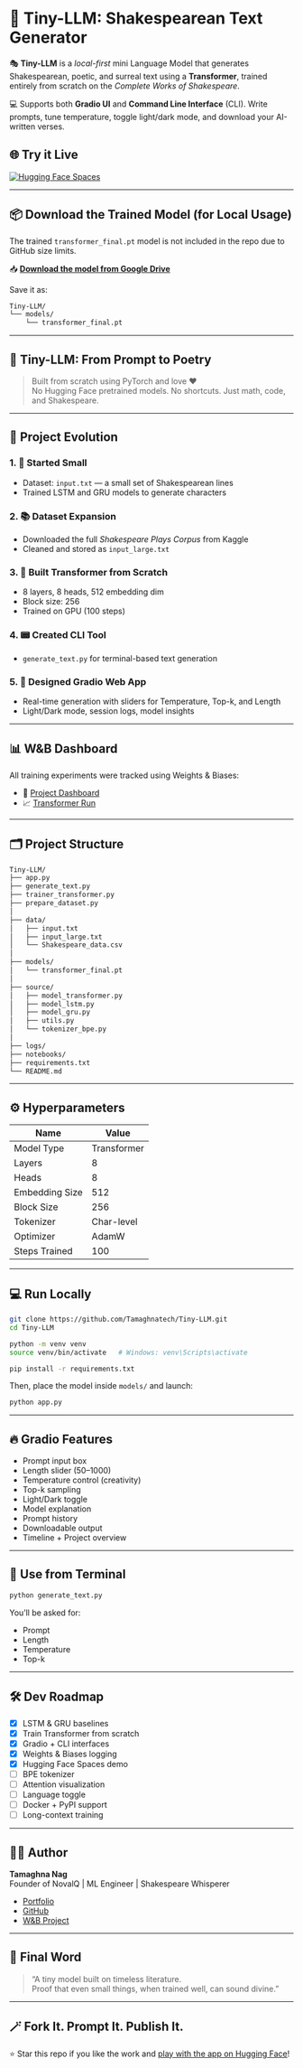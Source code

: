 # 🚀 Tiny-LLM: Shakespearean Text Generator

🎭 **Tiny-LLM** is a *local-first* mini Language Model that generates Shakespearean, poetic, and surreal text using a **Transformer**, trained entirely from scratch on the *Complete Works of Shakespeare*.

💻 Supports both **Gradio UI** and **Command Line Interface** (CLI). Write prompts, tune temperature, toggle light/dark mode, and download your AI-written verses.

## 🌐 Try it Live

[![Hugging Face Spaces](https://huggingface.co/datasets/huggingface/badges/raw/main/open-in-hf-spaces-sm.svg)](https://huggingface.co/spaces/Tamaghnatech/Tiny-LLM)

---

## 📦 Download the Trained Model (for Local Usage)

The trained `transformer_final.pt` model is not included in the repo due to GitHub size limits.

📥 **[Download the model from Google Drive](https://drive.google.com/file/d/1HanIwaT0_sILx3-jDXfmmgYqUfHiI_S-/view?usp=sharing)**

Save it as:

```bash
Tiny-LLM/
└── models/
    └── transformer_final.pt
```

---

## 🧠 Tiny-LLM: From Prompt to Poetry

> Built from scratch using PyTorch and love ❤️  
> No Hugging Face pretrained models. No shortcuts. Just math, code, and Shakespeare.

---

## 📖 Project Evolution

### 1. 🧪 Started Small
- Dataset: `input.txt` — a small set of Shakespearean lines
- Trained LSTM and GRU models to generate characters

### 2. 📚 Dataset Expansion
- Downloaded the full *Shakespeare Plays Corpus* from Kaggle
- Cleaned and stored as `input_large.txt`

### 3. 🧱 Built Transformer from Scratch
- 8 layers, 8 heads, 512 embedding dim
- Block size: 256
- Trained on GPU (100 steps)

### 4. 📟 Created CLI Tool
- `generate_text.py` for terminal-based text generation

### 5. 🎨 Designed Gradio Web App
- Real-time generation with sliders for Temperature, Top-k, and Length
- Light/Dark mode, session logs, model insights

---

## 📊 W&B Dashboard

All training experiments were tracked using Weights & Biases:

- 🔗 [Project Dashboard](https://wandb.ai/nagtamaghna-oxford-vision-and-sensor-technology/tiny-llm)
- 📈 [Transformer Run](https://wandb.ai/nagtamaghna-oxford-vision-and-sensor-technology/tiny-llm/runs/9000xl8r)

---

## 🗂 Project Structure

```bash
Tiny-LLM/
├── app.py
├── generate_text.py
├── trainer_transformer.py
├── prepare_dataset.py
│
├── data/
│   ├── input.txt
│   ├── input_large.txt
│   └── Shakespeare_data.csv
│
├── models/
│   └── transformer_final.pt
│
├── source/
│   ├── model_transformer.py
│   ├── model_lstm.py
│   ├── model_gru.py
│   ├── utils.py
│   └── tokenizer_bpe.py
│
├── logs/
├── notebooks/
├── requirements.txt
└── README.md
```

---

## ⚙️ Hyperparameters

| Name           | Value       |
|----------------|-------------|
| Model Type     | Transformer |
| Layers         | 8           |
| Heads          | 8           |
| Embedding Size | 512         |
| Block Size     | 256         |
| Tokenizer      | Char-level  |
| Optimizer      | AdamW       |
| Steps Trained  | 100         |

---

## 💻 Run Locally

```bash
git clone https://github.com/Tamaghnatech/Tiny-LLM.git
cd Tiny-LLM

python -m venv venv
source venv/bin/activate   # Windows: venv\Scripts\activate

pip install -r requirements.txt
```

Then, place the model inside `models/` and launch:

```bash
python app.py
```

---

## 🔥 Gradio Features

- Prompt input box  
- Length slider (50–1000)  
- Temperature control (creativity)  
- Top-k sampling  
- Light/Dark toggle  
- Model explanation  
- Prompt history  
- Downloadable output  
- Timeline + Project overview  

---

## 🧪 Use from Terminal

```bash
python generate_text.py
```

You’ll be asked for:
- Prompt
- Length
- Temperature
- Top-k

---

## 🛠️ Dev Roadmap

- [x] LSTM & GRU baselines  
- [x] Train Transformer from scratch  
- [x] Gradio + CLI interfaces  
- [x] Weights & Biases logging  
- [x] Hugging Face Spaces demo  
- [ ] BPE tokenizer  
- [ ] Attention visualization  
- [ ] Language toggle  
- [ ] Docker + PyPI support  
- [ ] Long-context training  

---

## 👨‍💻 Author

**Tamaghna Nag**  
Founder of NovalQ | ML Engineer | Shakespeare Whisperer

- [Portfolio](https://tamaghnatech.in)  
- [GitHub](https://github.com/Tamaghnatech)  
- [W&B Project](https://wandb.ai/nagtamaghna-oxford-vision-and-sensor-technology/tiny-llm)  

---

## 💬 Final Word

> “A tiny model built on timeless literature.  
> Proof that even small things, when trained well, can sound divine.”

---

## 🪄 Fork It. Prompt It. Publish It.

⭐ Star this repo if you like the work and [play with the app on Hugging Face](https://huggingface.co/spaces/Tamaghnatech/Tiny-LLM)!

